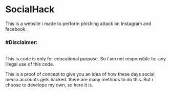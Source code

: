 # SocialHack
This is a website i made to perform phishing attack on Instagram and facebook. 

<h3>#Disclaimer:</h3><br>
This is code is only for educational purpose. So i'am not responsible for any illegal use of this code.

This is a proof of concept to give you an idea of how these days social media accounts gets hacked.
there are many methods to do this. But i choose to develope my own, so here it is.

